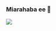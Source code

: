 ### Miarahaba ee 👋
<img src="https://capsule-render.vercel.app/api?type=waving&color=0:423da7,100:008080&fontColor=dedede&height=160&section=footer&text=Arahabaina%20Tongasoa%20manimanina%20eee%20&fontSize=20" />
